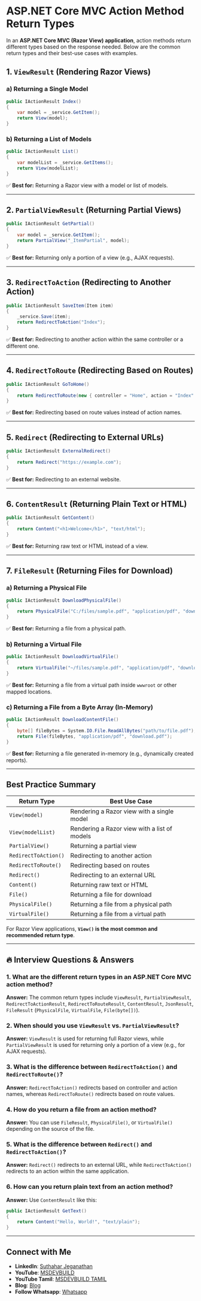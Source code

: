 # ASP.NET Core MVC Action Method Return Types

In an **ASP.NET Core MVC (Razor View) application**, action methods return different types based on the response needed. Below are the common return types and their best-use cases with examples.

## 1. `ViewResult` (Rendering Razor Views)

### a) Returning a Single Model
```csharp
public IActionResult Index()
{
    var model = _service.GetItem();
    return View(model);
}
```
### b) Returning a List of Models
```csharp
public IActionResult List()
{
    var modelList = _service.GetItems();
    return View(modelList);
}
```
✅ **Best for:** Returning a Razor view with a model or list of models.

---

## 2. `PartialViewResult` (Returning Partial Views)

```csharp
public IActionResult GetPartial()
{
    var model = _service.GetItem();
    return PartialView("_ItemPartial", model);
}
```
✅ **Best for:** Returning only a portion of a view (e.g., AJAX requests).

---

## 3. `RedirectToAction` (Redirecting to Another Action)

```csharp
public IActionResult SaveItem(Item item)
{
    _service.Save(item);
    return RedirectToAction("Index");
}
```
✅ **Best for:** Redirecting to another action within the same controller or a different one.

---

## 4. `RedirectToRoute` (Redirecting Based on Routes)

```csharp
public IActionResult GoToHome()
{
    return RedirectToRoute(new { controller = "Home", action = "Index" });
}
```
✅ **Best for:** Redirecting based on route values instead of action names.

---

## 5. `Redirect` (Redirecting to External URLs)

```csharp
public IActionResult ExternalRedirect()
{
    return Redirect("https://example.com");
}
```
✅ **Best for:** Redirecting to an external website.

---

## 6. `ContentResult` (Returning Plain Text or HTML)

```csharp
public IActionResult GetContent()
{
    return Content("<h1>Welcome</h1>", "text/html");
}
```
✅ **Best for:** Returning raw text or HTML instead of a view.

---
## 7. `FileResult` (Returning Files for Download)

### a) Returning a Physical File
```csharp
public IActionResult DownloadPhysicalFile()
{
    return PhysicalFile("C:/files/sample.pdf", "application/pdf", "download.pdf");
}
```
✅ **Best for:** Returning a file from a physical path.

### b) Returning a Virtual File
```csharp
public IActionResult DownloadVirtualFile()
{
    return VirtualFile("~/files/sample.pdf", "application/pdf", "download.pdf");
}
```
✅ **Best for:** Returning a file from a virtual path inside `wwwroot` or other mapped locations.

### c) Returning a File from a Byte Array (In-Memory)
```csharp
public IActionResult DownloadContentFile()
{
    byte[] fileBytes = System.IO.File.ReadAllBytes("path/to/file.pdf");
    return File(fileBytes, "application/pdf", "download.pdf");
}
```
✅ **Best for:** Returning a file generated in-memory (e.g., dynamically created reports).

---

## **Best Practice Summary**

| **Return Type**  | **Best Use Case**  |
|----------------|----------------|
| `View(model)` | Rendering a Razor view with a single model |
| `View(modelList)` | Rendering a Razor view with a list of models |
| `PartialView()` | Returning a partial view |
| `RedirectToAction()` | Redirecting to another action |
| `RedirectToRoute()` | Redirecting based on routes |
| `Redirect()` | Redirecting to an external URL |
| `Content()` | Returning raw text or HTML |
| `File()` | Returning a file for download |
| `PhysicalFile()` | Returning a file from a physical path |
| `VirtualFile()` | Returning a file from a virtual path |

For Razor View applications, **`View()` is the most common and recommended return type**.

---

## 🔥 **Interview Questions & Answers**

### 1. What are the different return types in an ASP.NET Core MVC action method?
**Answer:** The common return types include `ViewResult`, `PartialViewResult`, `RedirectToActionResult`, `RedirectToRouteResult`, `ContentResult`, `JsonResult`, `FileResult` (`PhysicalFile`, `VirtualFile`, `File(byte[])`).

### 2. When should you use `ViewResult` vs. `PartialViewResult`?
**Answer:** `ViewResult` is used for returning full Razor views, while `PartialViewResult` is used for returning only a portion of a view (e.g., for AJAX requests).

### 3. What is the difference between `RedirectToAction()` and `RedirectToRoute()`?
**Answer:** `RedirectToAction()` redirects based on controller and action names, whereas `RedirectToRoute()` redirects based on route values.

### 4. How do you return a file from an action method?
**Answer:** You can use `FileResult`, `PhysicalFile()`, or `VirtualFile()` depending on the source of the file.

### 5. What is the difference between `Redirect()` and `RedirectToAction()`?
**Answer:** `Redirect()` redirects to an external URL, while `RedirectToAction()` redirects to an action within the same application.

### 6. How can you return plain text from an action method?
**Answer:** Use `ContentResult` like this:
```csharp
public IActionResult GetText()
{
    return Content("Hello, World!", "text/plain");
}
```

---

## Connect with Me
- **LinkedIn**: [Suthahar Jeganathan](https://www.linkedin.com/in/jssuthahar/)
- **YouTube**: [MSDEVBUILD](https://www.youtube.com/@MSDEVBUILD)
- **YouTube Tamil**: [MSDEVBUILD TAMIL](https://www.youtube.com/@MSDEVBUILDTamil)
- **Blog**: [Blog](https://www.msdevbuild.com/)
- **Follow Whatsapp**: [Whatsapp](https://www.whatsapp.com/channel/0029Va5j2rHEFeXcTlUhQB0J)

